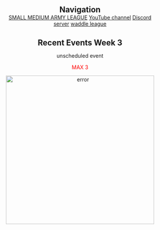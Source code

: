 <html>
<head>
  <style>
/* Reset & body */
* {
  margin: 0;
  padding: 0;
  box-sizing: border-box;
  text-align: center;
}

body {
  font-family: Arial, sans-serif;
  display: flex;
  flex-direction: column;
  color: white;
  text-align: right;
  background: linear-gradient(180deg, #0a2740, #124e89, #1c7ed6);
  background-attachment: fixed;
  background-size: cover;
  position: relative;
  min-height: 100vh;
}

/* Frosty blur overlay */
body::before {
  content: '';
  position: fixed;
  top: 0; left: 0;
  width: 100%; height: 100%;
  backdrop-filter: blur(6px);
  background: rgba(0, 30, 60, 0.45);
  z-index: -1;
}

/* Arctic ice cracks + snowy waves */
body::after {
  content: '';
  position: fixed;
  top: 0; left: 0;
  width: 100%; height: 100%;
  background: 
    repeating-linear-gradient(60deg, rgba(0,0,0,0.5) 0px, rgba(0,0,0,0.5) 2px, transparent 3px, transparent 80px),
    repeating-linear-gradient(-60deg, rgba(0,0,0,0.4) 0px, rgba(0,0,0,0.4) 2px, transparent 3px, transparent 80px),
    repeating-radial-gradient(circle at 20% 40%, rgba(255,255,255,0.2) 0px, rgba(255,255,255,0.2) 2px, transparent 3px, transparent 100px),
    repeating-radial-gradient(circle at 80% 70%, rgba(255,255,255,0.15) 0px, rgba(255,255,255,0.15) 2px, transparent 3px, transparent 120px);
  opacity: 0.55;
  z-index: -1;
}

/* Sidebar */
.sidebar {
  position: fixed;
  top: 0;
  left: 0;
  width: 220px;
  height: 100vh;
  background: rgba(0,0,0,0.6);
  backdrop-filter: blur(10px);
  border-right: 1px solid rgba(255,255,255,0.2);
  padding: 20px;
  box-shadow: 2px 0 12px rgba(0,0,0,0.3);
  text-align: right;
}

.sidebar h2 {
  margin-top: 0;
  font-size: 22px;
  color: #00bfff;
}

.sidebar a {
  display: block;
  margin: 10px 0;
  text-decoration: none;
  color: #ffffff;
  font-weight: bold;
  transition: all 0.2s ease;
}

.sidebar a:hover {
  background: rgba(255,255,255,0.2);
  color: #00ffff;
  padding-left: 5px;
}

/* Main content */
.content {
  margin-left: 220px;
  padding: 30px;
  max-width: calc(100% - 220px);
  text-align: right;
  background: rgba(0,0,0,0.3);
  backdrop-filter: blur(6px);
  border-radius: 10px;
}

.content h2 {
  color: royalblue;
  margin-bottom: 15px;
}

.content p {
  color: white;
  margin-bottom: 12px;
}

.content img {
  max-width: 100%;
  border-radius: 8px;
  box-shadow: 0 4px 12px rgba(0,0,0,0.5);
  display: block;
  margin-left: auto;
}

/* 📱 Mobile section */
@media (max-width: 768px) {
  .sidebar {
    position: relative;
    width: 100%;
    height: auto;
    border-right: none;
    border-bottom: 1px solid rgba(255,255,255,0.2);
    box-shadow: none;
    text-align: center;
  }

  .sidebar h2 {
    font-size: 18px;
    margin-bottom: 10px;
  }

  .sidebar a {
    display: inline-block;
    margin: 5px 10px;
  }

  .content {
    margin-left: 0;
    max-width: 100%;
    border-radius: 0;
  }
}
  </style>    
</head>
<body>

  <!-- Sidebar -->
  <div class="sidebar">
    <h2>Navigation</h2>
    <a href="https://smarmyleague.wordpress.com/" target="_blank">SMALL MEDIUM ARMY LEAGUE</a>
    <a href="https://youtube.com/@arcticvikings?si=D4ylBQh1vhXm7Xrs" target="_blank">YouTube channel</a>
    <a href="https://discord.gg/u2E4caAQpX" target="_blank">Discord server</a>
    <a href="https://waddleleague.wordpress.com/" target="_blank">waddle league</a>
  </div>

  <!-- Main content -->
  <div class="content">
    <h2>Recent Events Week 3</h2>
    <p>unscheduled event</p>
    <p style="color: red;">MAX 3</p>
    <img src="https://cdn.discordapp.com/attachments/1405700987422769222/1411764689993728160/Screenshot_2025-08-31_131402.png" alt="error" width="400">
  </div>
</body>
</html>

